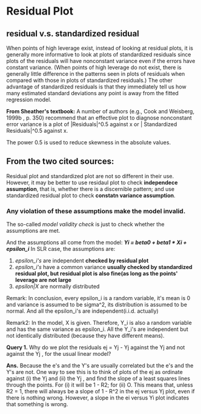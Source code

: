 # Residual Plot

## residual v.s. standardized residual


When points of high leverage exist, instead of looking at residual plots, it is generally more informative to
look at plots of standardized residuals since plots of the residuals will have nonconstant variance even if the
errors have constant variance. (When points of high leverage do not exist, there is generally little difference
in the patterns seen in plots of residuals when compared with those in plots of standardized residuals.) The
other advantage of standardized residuals is that they immediately tell us how many estimated standard
deviations any point is away from the fitted regression model.


**From Sheather's textbook:**
A number of authors (e.g., Cook and Weisberg, 1999b , p. 350) recommend that
an effective plot to diagnose nonconstant error variance is a plot of
|Residuals|^0.5 against x
or
| Standardized Residuals|^0.5 against x.

The power 0.5 is used to reduce skewness in the absolute values.



## From the two cited sources:
Residual plot and standardized plot are not so different in their use. However, it may be better to use residaul plot to check **independece assumption**, that is, whether there is a discernible pattern; and use standardized residual plot to check **constatn variance assumption**.

### Any violation of these assumptions make the model invalid.
The so-called *model validity check* is just to check whether the assumptions are met.

And the assumptions all come from the model: ***Yi = beta0 + beta1 * Xi + epsilon_i***
In SLR case, the assumptions are:
1. *epsilon_i's* are independent    **checked by residual plot**
2. *epsilon_i's* have a common variance  **usually checked by standardized residual plot, but residual plot is also fine(as long as the points' leverage are not large**
3. *epsilon|X* are normally distributed

Remark: In conclusion, every epsilon_i is a random variable, it's mean is 0 and variance is assumed to be sigma^2, its distribution is assumed to be normal. And all the epsilon_i's are independent(i.i.d. actually)

Remark2: In the model, X is given. Therefore, Y_i is also a random variable and has the same variance as epsilon_i. All the Y_i's are independent but not identically distributed (because they have different means).



**Query 1.** Why do we plot the residuals ej = Yj - Yj against the Yj and not against
the Yj , for the usual linear model?

**Ans.** Because the e's and the Y's are usually correlated but the e's and the Y's
are not. One way to see this is to think of plots of the ej as ordinate against (i) the Yj
and (ii) the Yj , and find the slope of a least squares lines through the points. For (i)
it will be 1 - R2; for (ii) O. This means that, unless R2 = 1, there will always be a
slope of 1 - R^2 in the ej versus Yj plot, even if there is nothing wrong. However, a
slope in the ei versus Yi plot indicates that something is wrong.

